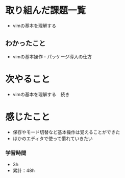 # 取り組んだ課題一覧
- vimの基本を理解する
## わかったこと
- vimの基本操作・パッケージ導入の仕方

# 次やること
- vimの基本を理解する　続き

# 感じたこと
- 保存やモード切替など基本操作は覚えることができた
- ほかのエディタで使って慣れていきたい

### 学習時間
- 3h
- 累計：48h
